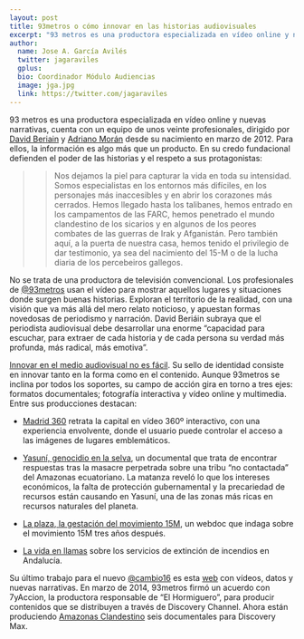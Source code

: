 ```yaml
---
layout: post
title: 93metros o cómo innovar en las historias audiovisuales
excerpt: "93 metros es una productora especializada en vídeo online y nuevas narrativas, cuenta con un equipo de unos veinte profesionales, dirigido por David Beriain y Adriano Morán desde su nacimiento en marzo de 2012. Para ellos, la información es algo más que un producto. En su credo fundacional defienden el poder de las historias y el respeto a sus protagonistas."
author:
  name: Jose A. García Avilés
  twitter: jagaraviles
  gplus:  
  bio: Coordinador Módulo Audiencias
  image: jga.jpg
  link: https://twitter.com/jagaraviles
---
```

93 metros es una productora especializada en vídeo online y nuevas narrativas, cuenta con un equipo de unos veinte profesionales, dirigido por [David Beriain](https://twitter.com/DavidBeriain) y [Adriano Morán](https://twitter.com/adrianomoranc) desde su nacimiento en marzo de 2012. Para ellos, la información es algo más que un producto. En su credo fundacional defienden el poder de las historias y el respeto a sus protagonistas:

>> Nos dejamos la piel para capturar la vida en toda su intensidad. Somos especialistas en los entornos más difíciles, en los personajes más inaccesibles y en abrir los corazones más cerrados. Hemos llegado hasta los talibanes, hemos entrado en los campamentos de las FARC, hemos penetrado el mundo clandestino de los sicarios y en algunos de los peores combates de las guerras de Irak y Afganistán. Pero también aquí, a la puerta de nuestra casa, hemos tenido el privilegio de dar testimonio, ya sea del nacimiento del 15-M o de la lucha diaria de los percebeiros gallegos. 

No se trata de una productora de televisión convencional. Los profesionales de [@93metros](https://twitter.com/93metros) usan el vídeo para mostrar aquellos lugares y situaciones donde surgen buenas historias. Exploran el territorio de la realidad, con una visión que va más allá del mero relato noticioso, y apuestan formas novedosas de periodismo y narración. David Beriáin subraya que el periodista audiovisual debe desarrollar una enorme “capacidad para escuchar, para extraer de cada historia y de cada persona su verdad más profunda, más radical, más emotiva”.

[Innovar en el medio audiovisual no es fácil](http://mip.umh.es/blog/2014/05/22/radiografia-innovacion/). Su sello de identidad consiste en innovar tanto en la forma como en el contenido. Aunque 93metros se inclina por todos los soportes, su campo de acción gira en torno a tres ejes: formatos documentales; fotografía interactiva y vídeo online y multimedia. Entre sus producciones destacan:

* [Madrid 360](http://www.93metros.com/blog/project/madrid-360/) retrata la capital en vídeo 360º interactivo, con una experiencia envolvente, donde el usuario puede controlar el acceso a las imágenes de lugares emblemáticos. 

* [Yasuní, genocidio en la selva](http://www.93metros.com/blog/project/yasuni-genocidio-en-la-selva/), un documental que trata de encontrar respuestas tras la masacre perpetrada sobre una tribu “no contactada” del Amazonas ecuatoriano. La matanza reveló lo que los intereses económicos, la falta de protección gubernamental y la precariedad de recursos están causando en Yasuní, una de las zonas más ricas en recursos naturales del planeta.

* [La plaza, la gestación del movimiento 15M](http://www.93metros.com/blog/project/la-plaza/), un webdoc que indaga sobre el movimiento 15M tres años después.

* [La vida en llamas](http://www.93metros.com/blog/project/la-vida-en-llamas-teaser/) sobre los servicios de extinción de incendios en Andalucía.

Su último trabajo para el nuevo [@cambio16](https://twitter.com/Cambio16) es esta [web](http://www.cambio16.com/) con vídeos, datos y nuevas narrativas. En marzo de 2014, 93metros firmó un acuerdo con 7yAccion, la productora responsable de “El Hormiguero”, para producir contenidos que se distribuyen a través de Discovery Channel. Ahora están produciendo [Amazonas Clandestino](http://www.93metros.com/blog/2014/03/27/discovery-comienza-el-viaje/) seis documentales para Discovery Max. 